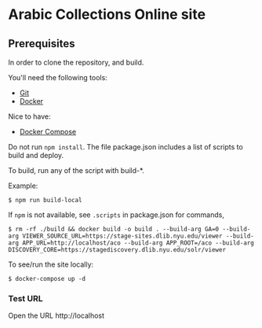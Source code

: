 Arabic Collections Online site
========

## Prerequisites

In order to clone the repository, and build.

You'll need the following tools:

- [Git](https://git-scm.com)
- [Docker](https://www.docker.com/)

Nice to have:

- [Docker Compose](https://docs.docker.com/compose/)

Do not run `npm install`. The file package.json includes a list of scripts to build and deploy.

To build, run any of the script with build-*.

Example:

```
$ npm run build-local
```

If `npm` is not available, see `.scripts` in package.json for commands,

```
$ rm -rf ./build && docker build -o build . --build-arg GA=0 --build-arg VIEWER_SOURCE_URL=https://stage-sites.dlib.nyu.edu/viewer --build-arg APP_URL=http://localhost/aco --build-arg APP_ROOT=/aco --build-arg DISCOVERY_CORE=https://stagediscovery.dlib.nyu.edu/solr/viewer
```

To see/run the site locally:

```
$ docker-compose up -d
```

### Test URL

Open the URL http://localhost
